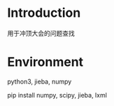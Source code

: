 # Introduction

用于冲顶大会的问题查找

# Environment

python3, jieba, numpy

pip install numpy, scipy, jieba, lxml